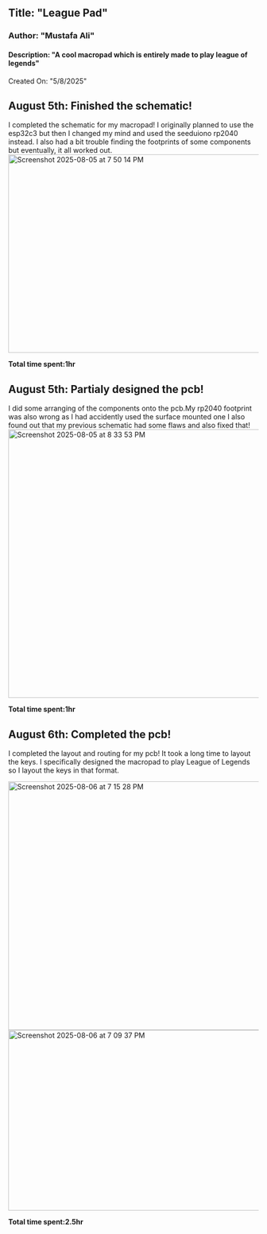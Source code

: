 ## Title: "League Pad"
### Author: "Mustafa Ali"
#### Description: "A cool macropad which is entirely made to play league of legends"
Created On: "5/8/2025"






## August 5th: Finished the schematic!

I completed the schematic for my macropad! I originally planned to use the esp32c3 but then I changed my mind and used the seeduiono rp2040 instead. I also had a bit trouble finding the footprints of some components but eventually, it all worked out.
<img width="987" height="399" alt="Screenshot 2025-08-05 at 7 50 14 PM" src="https://github.com/user-attachments/assets/9ecd32ec-6af6-442e-9882-3350aa7b6a87" />

**Total time spent:1hr**


## August 5th: Partialy designed the pcb!

I did some arranging of the components onto the pcb.My rp2040 footprint was also wrong as I had accidently used the surface mounted one I also found out that my previous schematic had some flaws and also fixed that!
<img width="850" height="540" alt="Screenshot 2025-08-05 at 8 33 53 PM" src="https://github.com/user-attachments/assets/60fcfc59-922d-4c4e-bd36-52a7d9b04545" />

**Total time spent:1hr**


## August 6th: Completed the pcb!

I completed the layout and routing for my pcb! It took a long time to layout the keys. I specifically designed the macropad to play League of Legends so I layout the keys in that format.

<img width="851" height="500" alt="Screenshot 2025-08-06 at 7 15 28 PM" src="https://github.com/user-attachments/assets/af204f8e-c7b2-40f3-9d4c-41d5b0a50581" />

<img width="628" height="363" alt="Screenshot 2025-08-06 at 7 09 37 PM" src="https://github.com/user-attachments/assets/969c19ac-781b-4643-bc46-406ee8b036b3" />

**Total time spent:2.5hr**
